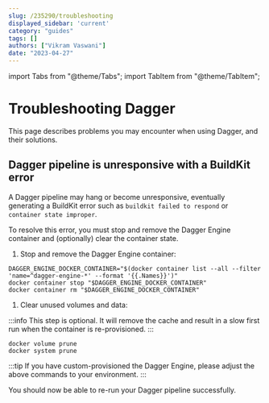 ```yaml
---
slug: /235290/troubleshooting
displayed_sidebar: 'current'
category: "guides"
tags: []
authors: ["Vikram Vaswani"]
date: "2023-04-27"
---
```


import Tabs from "@theme/Tabs";
import TabItem from "@theme/TabItem";

# Troubleshooting Dagger

This page describes problems you may encounter when using Dagger, and their solutions.

## Dagger pipeline is unresponsive with a BuildKit error

A Dagger pipeline may hang or become unresponsive, eventually generating a BuildKit error such as `buildkit failed to respond` or `container state improper`.

To resolve this error, you must stop and remove the Dagger Engine container and (optionally) clear the container state.

1. Stop and remove the Dagger Engine container:

  ```shell
  DAGGER_ENGINE_DOCKER_CONTAINER="$(docker container list --all --filter 'name=^dagger-engine-*' --format '{{.Names}}')"
  docker container stop "$DAGGER_ENGINE_DOCKER_CONTAINER"
  docker container rm "$DAGGER_ENGINE_DOCKER_CONTAINER"
  ```

1. Clear unused volumes and data:

  :::info
  This step is optional. It will remove the cache and result in a slow first run when the container is re-provisioned.
  :::

  ```shell
  docker volume prune
  docker system prune
  ```

:::tip
If you have custom-provisioned the Dagger Engine, please adjust the above commands to your environment.
:::

You should now be able to re-run your Dagger pipeline successfully.
